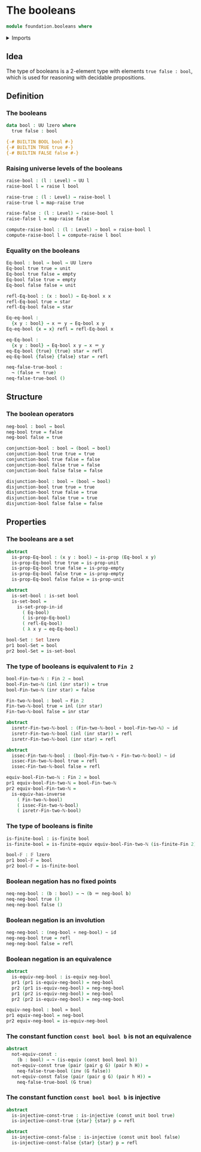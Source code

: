 # The booleans

```agda
module foundation.booleans where
```

<details><summary>Imports</summary>

```agda
open import foundation.dependent-pair-types
open import foundation.raising-universe-levels
open import foundation.unit-type
open import foundation.universe-levels

open import foundation-core.constant-maps
open import foundation-core.coproduct-types
open import foundation-core.empty-types
open import foundation-core.equivalences
open import foundation-core.function-types
open import foundation-core.homotopies
open import foundation-core.identity-types
open import foundation-core.injective-maps
open import foundation-core.negation
open import foundation-core.propositions
open import foundation-core.sets

open import univalent-combinatorics.finite-types
open import univalent-combinatorics.standard-finite-types
```

</details>

## Idea

The type of booleans is a 2-element type with elements `true false : bool`,
which is used for reasoning with decidable propositions.

## Definition

### The booleans

```agda
data bool : UU lzero where
  true false : bool

{-# BUILTIN BOOL bool #-}
{-# BUILTIN TRUE true #-}
{-# BUILTIN FALSE false #-}
```

### Raising universe levels of the booleans

```agda
raise-bool : (l : Level) → UU l
raise-bool l = raise l bool

raise-true : (l : Level) → raise-bool l
raise-true l = map-raise true

raise-false : (l : Level) → raise-bool l
raise-false l = map-raise false

compute-raise-bool : (l : Level) → bool ≃ raise-bool l
compute-raise-bool l = compute-raise l bool
```

### Equality on the booleans

```agda
Eq-bool : bool → bool → UU lzero
Eq-bool true true = unit
Eq-bool true false = empty
Eq-bool false true = empty
Eq-bool false false = unit

refl-Eq-bool : (x : bool) → Eq-bool x x
refl-Eq-bool true = star
refl-Eq-bool false = star

Eq-eq-bool :
  {x y : bool} → x ＝ y → Eq-bool x y
Eq-eq-bool {x = x} refl = refl-Eq-bool x

eq-Eq-bool :
  {x y : bool} → Eq-bool x y → x ＝ y
eq-Eq-bool {true} {true} star = refl
eq-Eq-bool {false} {false} star = refl

neq-false-true-bool :
  ¬ (false ＝ true)
neq-false-true-bool ()
```

## Structure

### The boolean operators

```agda
neg-bool : bool → bool
neg-bool true = false
neg-bool false = true

conjunction-bool : bool → (bool → bool)
conjunction-bool true true = true
conjunction-bool true false = false
conjunction-bool false true = false
conjunction-bool false false = false

disjunction-bool : bool → (bool → bool)
disjunction-bool true true = true
disjunction-bool true false = true
disjunction-bool false true = true
disjunction-bool false false = false
```

## Properties

### The booleans are a set

```agda
abstract
  is-prop-Eq-bool : (x y : bool) → is-prop (Eq-bool x y)
  is-prop-Eq-bool true true = is-prop-unit
  is-prop-Eq-bool true false = is-prop-empty
  is-prop-Eq-bool false true = is-prop-empty
  is-prop-Eq-bool false false = is-prop-unit

abstract
  is-set-bool : is-set bool
  is-set-bool =
    is-set-prop-in-id
      ( Eq-bool)
      ( is-prop-Eq-bool)
      ( refl-Eq-bool)
      ( λ x y → eq-Eq-bool)

bool-Set : Set lzero
pr1 bool-Set = bool
pr2 bool-Set = is-set-bool
```

### The type of booleans is equivalent to `Fin 2`

```agda
bool-Fin-two-ℕ : Fin 2 → bool
bool-Fin-two-ℕ (inl (inr star)) = true
bool-Fin-two-ℕ (inr star) = false

Fin-two-ℕ-bool : bool → Fin 2
Fin-two-ℕ-bool true = inl (inr star)
Fin-two-ℕ-bool false = inr star

abstract
  isretr-Fin-two-ℕ-bool : (Fin-two-ℕ-bool ∘ bool-Fin-two-ℕ) ~ id
  isretr-Fin-two-ℕ-bool (inl (inr star)) = refl
  isretr-Fin-two-ℕ-bool (inr star) = refl

abstract
  issec-Fin-two-ℕ-bool : (bool-Fin-two-ℕ ∘ Fin-two-ℕ-bool) ~ id
  issec-Fin-two-ℕ-bool true = refl
  issec-Fin-two-ℕ-bool false = refl

equiv-bool-Fin-two-ℕ : Fin 2 ≃ bool
pr1 equiv-bool-Fin-two-ℕ = bool-Fin-two-ℕ
pr2 equiv-bool-Fin-two-ℕ =
  is-equiv-has-inverse
    ( Fin-two-ℕ-bool)
    ( issec-Fin-two-ℕ-bool)
    ( isretr-Fin-two-ℕ-bool)
```

### The type of booleans is finite

```agda
is-finite-bool : is-finite bool
is-finite-bool = is-finite-equiv equiv-bool-Fin-two-ℕ (is-finite-Fin 2)

bool-𝔽 : 𝔽 lzero
pr1 bool-𝔽 = bool
pr2 bool-𝔽 = is-finite-bool
```

### Boolean negation has no fixed points

```agda
neq-neg-bool : (b : bool) → ¬ (b ＝ neg-bool b)
neq-neg-bool true ()
neq-neg-bool false ()
```

### Boolean negation is an involution

```agda
neg-neg-bool : (neg-bool ∘ neg-bool) ~ id
neg-neg-bool true = refl
neg-neg-bool false = refl
```

### Boolean negation is an equivalence

```agda
abstract
  is-equiv-neg-bool : is-equiv neg-bool
  pr1 (pr1 is-equiv-neg-bool) = neg-bool
  pr2 (pr1 is-equiv-neg-bool) = neg-neg-bool
  pr1 (pr2 is-equiv-neg-bool) = neg-bool
  pr2 (pr2 is-equiv-neg-bool) = neg-neg-bool

equiv-neg-bool : bool ≃ bool
pr1 equiv-neg-bool = neg-bool
pr2 equiv-neg-bool = is-equiv-neg-bool
```

### The constant function `const bool bool b` is not an equivalence

```agda
abstract
  not-equiv-const :
    (b : bool) → ¬ (is-equiv (const bool bool b))
  not-equiv-const true (pair (pair g G) (pair h H)) =
    neq-false-true-bool (inv (G false))
  not-equiv-const false (pair (pair g G) (pair h H)) =
    neq-false-true-bool (G true)
```

### The constant function `const bool bool b` is injective

```agda
abstract
  is-injective-const-true : is-injective (const unit bool true)
  is-injective-const-true {star} {star} p = refl

abstract
  is-injective-const-false : is-injective (const unit bool false)
  is-injective-const-false {star} {star} p = refl
```

